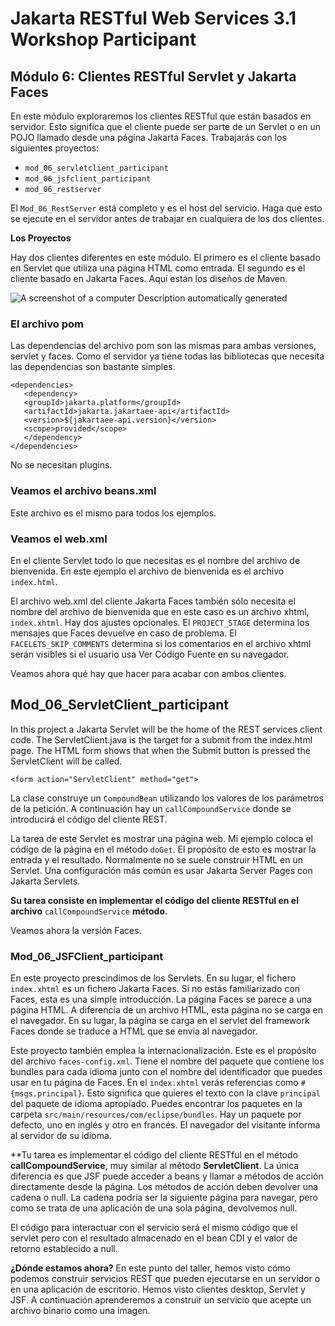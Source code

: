 # Jakarta RESTful Web Services 3.1 Workshop Participant

## Módulo 6: Clientes RESTful Servlet y Jakarta Faces

En este módulo exploraremos los clientes RESTful que están basados en servidor. Esto significa que el cliente puede ser parte de un Servlet o en un POJO llamado desde una página Jakarta Faces. Trabajarás con los siguientes proyectos:

-   `mod_06_servletclient_participant`
-   `mod_06_jsfclient_participant`
-   `mod_06_restserver`

El `Mod_06_RestServer` está completo y es el host del servicio. Haga que esto se ejecute en el servidor antes de trabajar en cualquiera de los dos clientes.

**Los Proyectos**

Hay dos clientes diferentes en este módulo. El primero es el cliente basado en Servlet que utiliza una página HTML como entrada. El segundo es el cliente basado en Jakarta Faces. Aquí están los diseños de Maven.

![A screenshot of a computer Description automatically generated](media/79d728cb3d69d8431bd1e57cd292ba08.png)

### El archivo pom

Las dependencias del archivo pom son las mismas para ambas versiones, servlet y faces. Como el servidor ya tiene todas las bibliotecas que necesita las dependencias son bastante simples.

```
<dependencies>
   <dependency>
   <groupId>jakarta.platform</groupId>
   <artifactId>jakarta.jakartaee-api</artifactId>
   <version>${jakartaee-api.version}</version>
   <scope>provided</scope>
   </dependency>
</dependencies>
```

No se necesitan plugins.

### Veamos el archivo beans.xml

Este archivo es el mismo para todos los ejemplos.

### Veamos el web.xml

En el cliente Servlet todo lo que necesitas es el nombre del archivo de bienvenida. En este ejemplo el archivo de bienvenida es el archivo `index.html`.

El archivo web.xml del cliente Jakarta Faces también sólo necesita el nombre del archivo de bienvenida que en este caso es un archivo xhtml, `index.xhtml`. Hay dos ajustes opcionales. El `PROJECT_STAGE` determina los mensajes que Faces devuelve en caso de problema. El `FACELETS_SKIP_COMMENTS` determina si los comentarios en el archivo xhtml serán visibles si el usuario usa Ver Código Fuente en su navegador.

Veamos ahora qué hay que hacer para acabar con ambos clientes.

## Mod_06_ServletClient_participant

In this project a Jakarta Servlet will be the home of the REST services client code. The ServletClient.java is the target for a submit from the index.html page. The HTML form shows that when the Submit button is pressed the ServletClient will be called.

```
<form action="ServletClient" method="get">
```

La clase construye un `CompoundBean` utilizando los valores de los parámetros de la petición. A continuación hay un `callCompoundService` donde se introducirá el código del cliente REST.

La tarea de este Servlet es mostrar una página web. Mi ejemplo coloca el código de la página en el método `doGet`. El propósito de esto es mostrar la entrada y el resultado. Normalmente no se suele construir HTML en un Servlet. Una configuración más común es usar Jakarta Server Pages con Jakarta Servlets.

**Su tarea consiste en implementar el código del cliente RESTful en el archivo** `callCompoundService` **método.**

Veamos ahora la versión Faces.

### Mod_06_JSFClient_participant

En este proyecto prescindimos de los Servlets. En su lugar, el fichero `index.xhtml` es un fichero Jakarta Faces. Si no estás familiarizado con Faces, esta es una simple introducción. La página Faces se parece a una página HTML. A diferencia de un archivo HTML, esta página no se carga en el navegador. En su lugar, la página se carga en el servlet del framework Faces donde se traduce a HTML que se envía al navegador.

Este proyecto también emplea la internacionalización. Este es el propósito del archivo `faces-config.xml`. Tiene el nombre del paquete que contiene los bundles para cada idioma junto con el nombre del identificador que puedes usar en tu página de Faces. En el `index.xhtml` verás referencias como `#{msgs.principal}`. Esto significa que quieres el texto con la clave `principal` del paquete de idioma apropiado. Puedes encontrar los paquetes en la carpeta `src/main/resources/com/eclipse/bundles`. Hay un paquete por defecto, uno en inglés y otro en francés. El navegador del visitante informa al servidor de su idioma.

**Tu tarea es implementar el código del cliente RESTful en el método **callCompoundService**, muy similar al método **ServletClient**. La única diferencia es que JSF puede acceder a beans y llamar a métodos de acción directamente desde la página. Los métodos de acción deben devolver una cadena o null. La cadena podría ser la siguiente página para navegar, pero como se trata de una aplicación de una sola página, devolvemos null.

El código para interactuar con el servicio será el mismo código que el servlet pero con el resultado almacenado en el bean CDI y el valor de retorno establecido a null.

**¿Dónde estamos ahora?**
En este punto del taller, hemos visto cómo podemos construir servicios REST que pueden ejecutarse en un servidor o en una aplicación de escritorio. Hemos visto clientes desktop, Servlet y JSF. A continuación aprenderemos a construir un servicio que acepte un archivo binario como una imagen.
